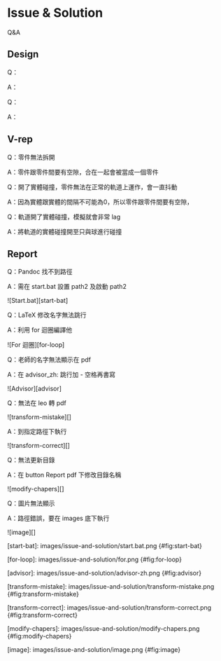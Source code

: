 Issue & Solution
===

Q&A

Design
---

Q：

A：

Q：

A：

V-rep
---

Q：零件無法拆開

A：零件跟零件間要有空隙，合在一起會被當成一個零件

Q：開了實體碰撞，零件無法在正常的軌道上運作，會一直抖動

A：因為實體跟實體的間隔不可能為0，所以零件跟零件間要有空隙，

Q：軌道開了實體碰撞，模擬就會非常 lag

A：將軌道的實體碰撞開至只與球進行碰撞

Report
---

Q：Pandoc 找不到路徑

A：需在 start.bat 設置 path2 及啟動 path2

![Start.bat][start-bat]

Q：LaTeX 修改名字無法跳行

A：利用 for 迴圈編譯他

![For 迴圈][for-loop]

Q：老師的名字無法顯示在 pdf

A：在 advisor_zh: 跳行加 - 空格再書寫

![Advisor][advisor]

Q：無法在 leo 轉 pdf

![transform-mistake][]

A：到指定路徑下執行

![transform-correct][]

Q：無法更新目錄

A：在 button Report pdf 下修改目錄名稱

![modify-chapers][]

Q：圖片無法顯示

A：路徑錯誤，要在 images 底下執行

![image][]

[start-bat]: images/issue-and-solution/start.bat.png {#fig:start-bat}

[for-loop]: images/issue-and-solution/for.png {#fig:for-loop}

[advisor]: images/issue-and-solution/advisor-zh.png {#fig:advisor}

[transform-mistake]: images/issue-and-solution/transform-mistake.png {#fig:transform-mistake}

[transform-correct]: images/issue-and-solution/transform-correct.png {#fig:transform-correct}

[modify-chapers]: images/issue-and-solution/modify-chapers.png {#fig:modify-chapers}

[image]: images/issue-and-solution/image.png {#fig:image}


